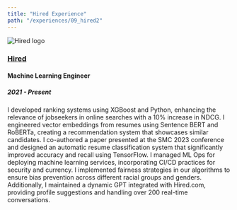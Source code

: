 ```yaml
---
title: "Hired Experience"
path: "/experiences/09_hired2"
---
```



<img alt="Hired logo" src="/company-logos/hired.webp">

### [Hired](https://hired.com)
#### Machine Learning Engineer
##### 2021 - Present
I developed ranking systems using XGBoost and Python, enhancing the relevance of jobseekers in online searches with a 10% increase in NDCG. I engineered vector embeddings from resumes using Sentence BERT and RoBERTa, creating a recommendation system that showcases similar candidates. I co-authored a paper presented at the SMC 2023 conference and designed an automatic resume classification system that significantly improved accuracy and recall using TensorFlow. I managed ML Ops for deploying machine learning services, incorporating CI/CD practices for security and currency. I implemented fairness strategies in our algorithms to ensure bias prevention across different racial groups and genders. Additionally, I maintained a dynamic GPT integrated with Hired.com, providing profile suggestions and handling over 200 real-time conversations.
